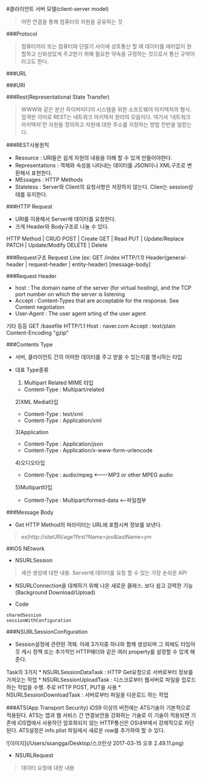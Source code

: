 #클라이언트 서버 모델(client-server model)
> 어떤 연결을 통해 컴퓨터의 자원을 공유하는 것

###Protocol
> 컴퓨터끼리 또는 컴퓨터와 단말기 사이에 상호통신 할 때 데이터를 에러없이 원할하고 신뢰성있게 주고받기 위해 필요한 약속을 규정하는 것으로서 통신 규약이라고도 한다.

###URL
>

###URI
>


###Rest(Representational State Transfer)
> WWW와 같은 분산 하이퍼미디어 시스템을 위한 소프트웨어 아키텍처의 형식. 엄격한 의미로 REST는 네트워크 아키텍처 원리의 모음이다. 여기서 '네트워크 아키텍처'란 자원을 정의하고 자원에 대한 주소를 지정하는 방법 전반을 일컫는다.

###REST사용원칙
- Resource : URI들은 쉽게 자원의 내용을 이해 할 수 있게 만들어야한다.
- Representations : 객체와 속성을 나타내는 데이터를 JSON이나 XML구조로 변환해서 표현한다.
- MEssages : HTTP Methods
- Stateless : Server와 Client의 요청사항은 저장하지 않는다. Clien는 session상태를 유지한다.

 
###HTTP Request
 - URI를 이용해서 Server에 데이터를 요청한다.
 - 크게 Header와 Body구조로 나눌 수 있다.
 
  HTTP Method | CRUD
  POST | Create
  GET | Read
  PUT | Update/Replace
  PATCH | Update/Modify
  DELETE | Delete
  
  
###Request구조
Request Line (ex: GET /index HTTP/1.1)
Header(general-header | request-header | entity-header)
[message-body]

###Request Header
* host : The domain name of the server (for virtual hosting), and the TCP port number on which the server is listening
* Accept : Content-Types that are acceptable for the response. See Content negotiation
* User-Agent : The user agent srting of the user agent

기타 등등	GET /basefile HTTP/1.1
		Host : naver.com
		Accept : text/plain
		Content-Encoding "gzip"
		
###Contents Type
- 서버, 클라이언트 간의 어떠한 데이터를 주고 받을 수 있는지를 명시하는 타입
- 대표 Type종류

	1) Multipart Related MIME 타입
	* Content-Type : Multipart/related
	
	2)XML Media타입
	* Content-Type : text/xml
	* Content-Type : Application/xml
	
	3)Application
	* Content-Type : Application/json
	* Content-Type : Application/x-www-form-urlencode
	
	4)오디오타입
	* Content-Type : audio/mpeg <---MP3 or other MPEG audio
	
	5)Multipart타입
	* Content-Type : Multipart/formed-data <--파일첨부

###Message Body
* Get HTTP Method의 파라미터는 URL에 포함시켜 정보를 보낸다.
> ex)http://siteURI/age?first?Name=joo&lastName=ym

##iOS NEtwork
* NSURLSession 

> 세션 생성에 대한 내용. Server에 데이터를 요청 할 수 있는 가장 손쉬운 API

- NSURLConnection을 대체하기 위해 나온 새로운 클래스. 보다 쉽고 강력한 기능 
(Background Download/Upload)

- Code

```
sharedSession
sessionWithConfiguration
```
###NSURLSessionConfiguration
- Session설정에 관련된 객체. 아래 3가지중 하나와 함께 생성되며 그 외에도 타임아웃 캐시 정책 또는 추가적인 HTTP헤더와 같은 여러 property를 설정할 수 있게 해준다.

Task의 3가지
	* NSURLSessionDataTask : HTTP Get요청으로 서버로부터 정보를 가져오는 작업
	* NSURLSessionUploadTask : 디스크로부터 웹서버로 파일을 업로드 하는 작업을 수행. 주로 HTTP POST, PUT을 사용
	* NSURLSessionDownloadTask : 서버로부터 파일을 다운로드 하는 작업
	
###ATS(App Transport Security)
iOS9 이상의 버전에는 ATS기술이 기본적으로 적용된다. ATS는 앱과 웹 서비스 간 연결보안을 강화하는 기술로 이 기술이 적용되면 기존에 iOS앱에서 사용하던 암호화되지 않는 HTTP통신은 OS내부에서 강제적으로 차단된다.
ATS설정은 info.plist  파일에서 새로운 row를 추가하여 할 수 있다.

![이미지](/Users/ssangga/Desktop/스크린샷 2017-03-15 오후 2.49.11.png)



* NSURLRequest

> 데이터 요청에 대한 내용


 